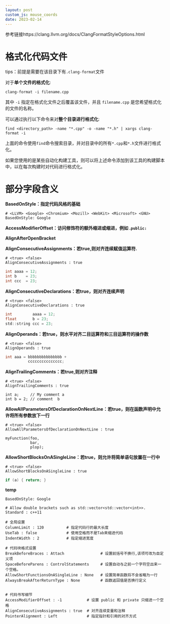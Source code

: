 ```yaml
---
layout: post
custom_js: mouse_coords
date: 2023-02-14
---
```

参考链接https://clang.llvm.org/docs/ClangFormatStyleOptions.html

# 格式化代码文件

tips：前提是需要在该目录下有`.clang-format`文件

对于**单个文件的格式化**:

```shell
clang-format -i filename.cpp
```

其中 `-i` 指定在格式化文件之后覆盖该文件，并且 `filename.cpp` 是您希望格式化的文件的名称。



可以通过执行以下命令来对**整个目录进行格式化**:

```shell
find <directory_path> -name "*.cpp" -o -name "*.h" | xargs clang-format -i
```

上面的命令使用`find`命令搜索目录，并对目录中的所有`*.cpp`和`*.h`文件进行格式化。

如果您使用的是某些自动化构建工具，则可以将上述命令添加到该工具的构建脚本中，以在每次构建时对代码进行格式化。





# 部分字段含义

**BasedOnStyle：指定代码风格的基础**

```
# <LLVM> <Google> <Chromium> <Mozill> <WebKit> <Microsoft> <GNU>
BasedOnStyle: Google
```

**AccessModifierOffset：访问修饰符的额外缩进或缩进，例如 .`public:`**



**AlignAfterOpenBracket**



**AlignConsecutiveAssignments：若true,则对齐连续赋值运算符.**

```
# <true> <false>
AlignConsecutiveAssignments : true
```

```c
int aaaa = 12;
int b    = 23;
int ccc  = 23;
```



**AlignConsecutiveDeclarations：若true，则对齐连续声明**

```
# <true> <false>
AlignConsecutiveDeclarations : true
```

```c
int         aaaa = 12;
float       b = 23;
std::string ccc = 23;
```



**AlignOperands：若true，则水平对齐二目运算符和三目运算符的操作数**

```
# <true> <false>
AlignOperands : true
```

```c
int aaa = bbbbbbbbbbbbbbb +
          ccccccccccccccc;
```

**AlignTrailingComments：若true,则对齐注释**

```
# <true> <false>
AlignTrailingComments : true
```

```
int a;     // My comment a
int b = 2; // comment  b
```



**AllowAllParametersOfDeclarationOnNextLine：若true，则在函数声明中允许将所有参数放下一行**

```
# <true> <false>
AllowAllParametersOfDeclarationOnNextLine : true
```

```
myFunction(foo,
           bar,
           plop);
```



**AllowShortBlocksOnASingleLine：若true，则允许将简单语句放置在一行中**

```
# <true> <false>
AllowShortBlocksOnASingleLine : true
```

```c
if (a) { return; }
```













**temp**

```
BasedOnStyle: Google

# Allow double brackets such as std::vector<std::vector<int>>.
Standard : c++11

# 全局设置
ColumnLimit : 120          # 指定代码行的最大长度
UseTab : false             # 使用空格而不是Tab来缩进代码
IndentWidth : 2            # 指定缩进宽度

# 代码块格式设置
BreakBeforeBraces : Attach                # 设置前括号不换行,该项可改为自定义项
SpaceBeforeParens : ControlStatements     # 设置自动与之前一个字符空出来一个空格。
AllowShortFunctionsOnASingleLine : None   # 设置简单函数将不会省略为一行
AlwaysBreakAfterReturnType : None         # 函数返回值是否换行定义


# 代码书写细节
AccessModifierOffset : -1           # 设置 public 和 private 只缩进一个空格
AlignConsecutiveAssignments : true  # 对齐连续变量和注释
PointerAlignment : Left             # 指定指针和引用的对齐方式


```


